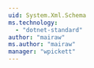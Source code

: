 ```yaml
---
uid: System.Xml.Schema
ms.technology: 
  - "dotnet-standard"
author: "mairaw"
ms.author: "mairaw"
manager: "wpickett"
---
```

